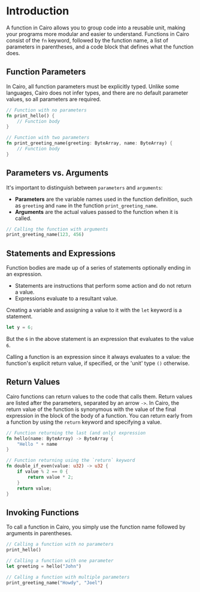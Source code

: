 # Introduction

A function in Cairo allows you to group code into a reusable unit, making your programs more modular and easier to understand. Functions in Cairo consist of the `fn` keyword, followed by the function name, a list of parameters in parentheses, and a code block that defines what the function does.

## Function Parameters

In Cairo, all function parameters must be explicitly typed. Unlike some languages, Cairo does not infer types, and there are no default parameter values, so all parameters are required.

```rust
// Function with no parameters
fn print_hello() {
    // Function body
}

// Function with two parameters
fn print_greeting_name(greeting: ByteArray, name: ByteArray) {
    // Function body
}
```

## Parameters vs. Arguments

It's important to distinguish between `parameters` and `arguments`:

- **Parameters** are the variable names used in the function definition, such as `greeting` and `name` in the function `print_greeting_name`.
- **Arguments** are the actual values passed to the function when it is called.

```rust
// Calling the function with arguments
print_greeting_name(123, 456)
```

## Statements and Expressions

Function bodies are made up of a series of statements optionally ending in an expression.

- Statements are instructions that perform some action and do not return a value.
- Expressions evaluate to a resultant value.

Creating a variable and assigning a value to it with the `let` keyword is a statement.

```rust
let y = 6;
```

But the `6` in the above statement is an expression that evaluates to the value `6`.

Calling a function is an expression since it always evaluates to a value: the function's explicit return value, if specified, or the 'unit' type `()` otherwise.

## Return Values

Cairo functions can return values to the code that calls them. Return values are listed after the parameters, separated by an arrow `->`. In Cairo, the return value of the function is synonymous with the value of the final expression in the block of the body of a function. You can return early from a function by using the `return` keyword and specifying a value.

```rust
// Function returning the last (and only) expression
fn hello(name: ByteArray) -> ByteArray {
    "Hello " + name
}

// Function returning using the `return` keyword
fn double_if_even(value: u32) -> u32 {
    if value % 2 == 0 {
        return value * 2;
    }
    return value;
}
```

## Invoking Functions

To call a function in Cairo, you simply use the function name followed by arguments in parentheses.

```rust
// Calling a function with no parameters
print_hello()

// Calling a function with one parameter
let greeting = hello("John")

// Calling a function with multiple parameters
print_greeting_name("Howdy", "Joel")
```
